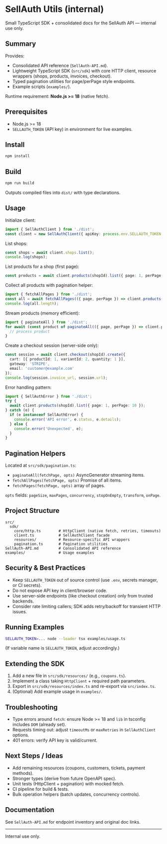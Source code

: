 # SellAuth Utils (internal)

Small TypeScript SDK + consolidated docs for the SellAuth API — internal use only.

## Summary
Provides:
- Consolidated API reference (`SellAuth-API.md`).
- Lightweight TypeScript SDK (`src/sdk`) with core HTTP client, resource wrappers (shops, products, invoices, checkout).
- Typed pagination utilities for page/perPage style endpoints.
- Example scripts (`examples/`).

Runtime requirement: **Node.js >= 18** (native fetch).

## Prerequisites
- Node.js >= 18
- `SELLAUTH_TOKEN` (API key) in environment for live examples.

## Install
```bash
npm install
```

## Build
```bash
npm run build
```
Outputs compiled files into `dist/` with type declarations.

## Usage
Initialize client:
```ts
import { SellAuthClient } from './dist';
const client = new SellAuthClient({ apiKey: process.env.SELLAUTH_TOKEN! });
```

List shops:
```ts
const shops = await client.shops.list();
console.log(shops);
```

List products for a shop (first page):
```ts
const products = await client.products(shopId).list({ page: 1, perPage: 20 });
```

Collect all products with pagination helper:
```ts
import { fetchAllPages } from './dist';
const all = await fetchAllPages(({ page, perPage }) => client.products(shopId).list({ page, perPage }), { pageSize: 100 });
console.log(all.length);
```

Stream products (memory efficient):
```ts
import { paginateAll } from './dist';
for await (const product of paginateAll(({ page, perPage }) => client.products(shopId).list({ page, perPage }), { pageSize: 50 })) {
  // process product
}
```

Create a checkout session (server-side only):
```ts
const session = await client.checkout(shopId).create({
  cart: [{ productId: 1, variantId: 2, quantity: 1 }],
  gateway: 'STRIPE',
  email: 'customer@example.com'
});
console.log(session.invoice_url, session.url);
```

Error handling pattern:
```ts
import { SellAuthError } from './dist';
try {
  await client.products(shopId).list({ page: 1, perPage: 10 });
} catch (e) {
  if (e instanceof SellAuthError) {
    console.error('API error', e.status, e.details);
  } else {
    console.error('Unexpected', e);
  }
}
```

## Pagination Helpers
Located at `src/sdk/pagination.ts`:
- `paginateAll(fetchPage, opts)` AsyncGenerator streaming items.
- `fetchAllPages(fetchPage, opts)` Promise of all items.
- `fetchPages(fetchPage, opts)` array of pages.

`opts` fields: `pageSize`, `maxPages`, `concurrency`, `stopOnEmpty`, `transform`, `onPage`.

## Project Structure
```
src/
  sdk/
    core/http.ts        # HttpClient (native fetch, retries, timeouts)
    client.ts           # SellAuthClient facade
    resources/          # Resource-specific API wrappers
    pagination.ts       # Pagination utilities
SellAuth-API.md         # Consolidated API reference
examples/               # Usage examples
```

## Security & Best Practices
- Keep `SELLAUTH_TOKEN` out of source control (use `.env`, secrets manager, or CI secrets).
- Do not expose API key in client/browser code.
- Use server-side endpoints (like checkout creation) only from trusted backends.
- Consider rate limiting callers; SDK adds retry/backoff for transient HTTP issues.

## Running Examples
```bash
SELLAUTH_TOKEN=... node --loader tsx examples/usage.ts
```
(If variable name is `SELLAUTH_TOKEN`, adjust accordingly.)

## Extending the SDK
1. Add a new file in `src/sdk/resources/` (e.g., `coupons.ts`).
2. Implement a class taking `HttpClient` + required path parameters.
3. Export in `src/sdk/resources/index.ts` and re-export via `src/index.ts`.
4. (Optional) Add example usage in `examples/`.

## Troubleshooting
- Type errors around `fetch`: ensure Node >= 18 and `lib` in tsconfig includes `DOM` (already set).
- Requests timing out: adjust `timeoutMs` or `maxRetries` in `SellAuthClient` options.
- 401 errors: verify API key is valid/current.

## Next Steps / Ideas
- Add remaining resources (coupons, customers, tickets, payment methods).
- Stronger types (derive from future OpenAPI spec).
- Unit tests (HttpClient + pagination) with mocked fetch.
- CI pipeline for build & tests.
- Bulk operation helpers (batch updates, concurrency controls).

## Documentation
See `SellAuth-API.md` for endpoint inventory and original doc links.

---
Internal use only.
